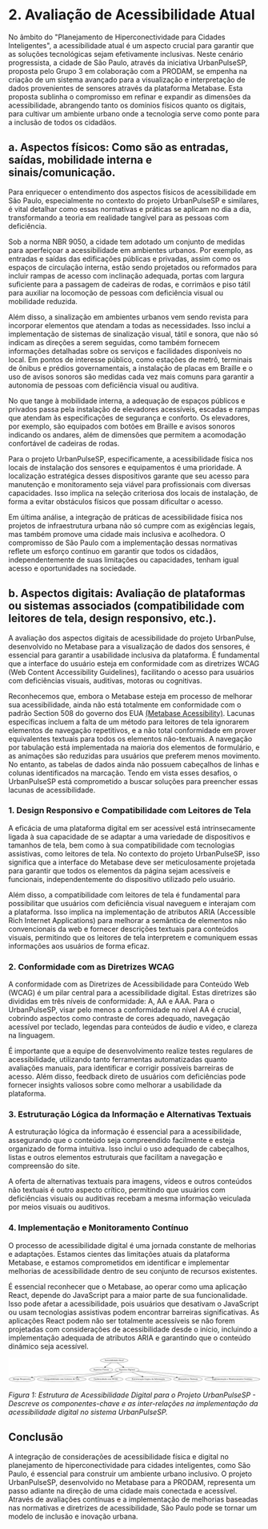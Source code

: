 # 2. Avaliação de Acessibilidade Atual

No âmbito do "Planejamento de Hiperconectividade para Cidades Inteligentes", a acessibilidade atual é um aspecto crucial para garantir que as soluções tecnológicas sejam efetivamente inclusivas. Neste cenário progressista, a cidade de São Paulo, através da iniciativa UrbanPulseSP, proposta pelo Grupo 3 em colaboração com a PRODAM, se empenha na criação de um sistema avançado para a visualização e interpretação de dados provenientes de sensores através da plataforma Metabase. Esta proposta sublinha o compromisso em refinar e expandir as dimensões da acessibilidade, abrangendo tanto os domínios físicos quanto os digitais, para cultivar um ambiente urbano onde a tecnologia serve como ponte para a inclusão de todos os cidadãos.

## a. Aspectos físicos: Como são as entradas, saídas, mobilidade interna e sinais/comunicação.

Para enriquecer o entendimento dos aspectos físicos de acessibilidade em São Paulo, especialmente no contexto do projeto UrbanPulseSP e similares, é vital detalhar como essas normativas e práticas se aplicam no dia a dia, transformando a teoria em realidade tangível para as pessoas com deficiência.

Sob a norma NBR 9050, a cidade tem adotado um conjunto de medidas para aperfeiçoar a acessibilidade em ambientes urbanos. Por exemplo, as entradas e saídas das edificações públicas e privadas, assim como os espaços de circulação interna, estão sendo projetados ou reformados para incluir rampas de acesso com inclinação adequada, portas com largura suficiente para a passagem de cadeiras de rodas, e corrimãos e piso tátil para auxiliar na locomoção de pessoas com deficiência visual ou mobilidade reduzida.

Além disso, a sinalização em ambientes urbanos vem sendo revista para incorporar elementos que atendam a todas as necessidades. Isso inclui a implementação de sistemas de sinalização visual, tátil e sonora, que não só indicam as direções a serem seguidas, como também fornecem informações detalhadas sobre os serviços e facilidades disponíveis no local. Em pontos de interesse público, como estações de metrô, terminais de ônibus e prédios governamentais, a instalação de placas em Braille e o uso de avisos sonoros são medidas cada vez mais comuns para garantir a autonomia de pessoas com deficiência visual ou auditiva.

No que tange à mobilidade interna, a adequação de espaços públicos e privados passa pela instalação de elevadores acessíveis, escadas e rampas que atendam às especificações de segurança e conforto. Os elevadores, por exemplo, são equipados com botões em Braille e avisos sonoros indicando os andares, além de dimensões que permitem a acomodação confortável de cadeiras de rodas.

Para o projeto UrbanPulseSP, especificamente, a acessibilidade física nos locais de instalação dos sensores e equipamentos é uma prioridade. A localização estratégica desses dispositivos garante que seu acesso para manutenção e monitoramento seja viável para profissionais com diversas capacidades. Isso implica na seleção criteriosa dos locais de instalação, de forma a evitar obstáculos físicos que possam dificultar o acesso.

Em última análise, a integração de práticas de acessibilidade física nos projetos de infraestrutura urbana não só cumpre com as exigências legais, mas também promove uma cidade mais inclusiva e acolhedora. O compromisso de São Paulo com a implementação dessas normativas reflete um esforço contínuo em garantir que todos os cidadãos, independentemente de suas limitações ou capacidades, tenham igual acesso e oportunidades na sociedade.

## b. Aspectos digitais: Avaliação de plataformas ou sistemas associados (compatibilidade com leitores de tela, design responsivo, etc.).

A avaliação dos aspectos digitais de acessibilidade do projeto UrbanPulse, desenvolvido no Metabase para a visualização de dados dos sensores, é essencial para garantir a usabilidade inclusiva da plataforma. É fundamental que a interface do usuário esteja em conformidade com as diretrizes WCAG (Web Content Accessibility Guidelines), facilitando o acesso para usuários com deficiências visuais, auditivas, motoras ou cognitivas.

Reconhecemos que, embora o Metabase esteja em processo de melhorar sua acessibilidade, ainda não está totalmente em conformidade com o padrão Section 508 do governo dos EUA [(Metabase Acessibility)](https://www.metabase.com/docs/latest/people-and-groups/accessibility). Lacunas específicas incluem a falta de um método para leitores de tela ignorarem elementos de navegação repetitivos, e a não total conformidade em prover equivalentes textuais para todos os elementos não-textuais. A navegação por tabulação está implementada na maioria dos elementos de formulário, e as animações são reduzidas para usuários que preferem menos movimento. No entanto, as tabelas de dados ainda não possuem cabeçalhos de linhas e colunas identificados na marcação. Tendo em vista esses desafios, o UrbanPulseSP está comprometido a buscar soluções para preencher essas lacunas de acessibilidade.

### **1. Design Responsivo e Compatibilidade com Leitores de Tela**

A eficácia de uma plataforma digital em ser acessível está intrinsecamente ligada à sua capacidade de se adaptar a uma variedade de dispositivos e tamanhos de tela, bem como à sua compatibilidade com tecnologias assistivas, como leitores de tela. No contexto do projeto UrbanPulseSP, isso significa que a interface do Metabase deve ser meticulosamente projetada para garantir que todos os elementos da página sejam acessíveis e funcionais, independentemente do dispositivo utilizado pelo usuário.

Além disso, a compatibilidade com leitores de tela é fundamental para possibilitar que usuários com deficiência visual naveguem e interajam com a plataforma. Isso implica na implementação de atributos ARIA (Accessible Rich Internet Applications) para melhorar a semântica de elementos não convencionais da web e fornecer descrições textuais para conteúdos visuais, permitindo que os leitores de tela interpretem e comuniquem essas informações aos usuários de forma eficaz.

### **2. Conformidade com as Diretrizes WCAG**

A conformidade com as Diretrizes de Acessibilidade para Conteúdo Web (WCAG) é um pilar central para a acessibilidade digital. Estas diretrizes são divididas em três níveis de conformidade: A, AA e AAA. Para o UrbanPulseSP, visar pelo menos a conformidade no nível AA é crucial, cobrindo aspectos como contraste de cores adequado, navegação acessível por teclado, legendas para conteúdos de áudio e vídeo, e clareza na linguagem.

É importante que a equipe de desenvolvimento realize testes regulares de acessibilidade, utilizando tanto ferramentas automatizadas quanto avaliações manuais, para identificar e corrigir possíveis barreiras de acesso. Além disso, feedback direto de usuários com deficiências pode fornecer insights valiosos sobre como melhorar a usabilidade da plataforma.

### **3. Estruturação Lógica da Informação e Alternativas Textuais**

A estruturação lógica da informação é essencial para a acessibilidade, assegurando que o conteúdo seja compreendido facilmente e esteja organizado de forma intuitiva. Isso inclui o uso adequado de cabeçalhos, listas e outros elementos estruturais que facilitam a navegação e compreensão do site.

A oferta de alternativas textuais para imagens, vídeos e outros conteúdos não textuais é outro aspecto crítico, permitindo que usuários com deficiências visuais ou auditivas recebam a mesma informação veiculada por meios visuais ou auditivos.

### **4. Implementação e Monitoramento Contínuo**

O processo de acessibilidade digital é uma jornada constante de melhorias e adaptações. Estamos cientes das limitações atuais da plataforma Metabase, e estamos comprometidos em identificar e implementar melhorias de acessibilidade dentro de seu conjunto de recursos existentes.

É essencial reconhecer que o Metabase, ao operar como uma aplicação React, depende do JavaScript para a maior parte de sua funcionalidade. Isso pode afetar a acessibilidade, pois usuários que desativam o JavaScript ou usam tecnologias assistivas podem encontrar barreiras significativas. As aplicações React podem não ser totalmente acessíveis se não forem projetadas com considerações de acessibilidade desde o início, incluindo a implementação adequada de atributos ARIA e garantindo que o conteúdo dinâmico seja acessível.

![Componentes-chave e Inter-relações na Implementação da Acessibilidade Digital no Sistema UrbanPulseSP](../../../static/img/diagrama_acessibilidade_sprint3.png)

*Figura 1: Estrutura de Acessibilidade Digital para o Projeto UrbanPulseSP - Descreve os componentes-chave e as inter-relações na implementação da acessibilidade digital no sistema UrbanPulseSP.*


## Conclusão

A integração de considerações de acessibilidade física e digital no planejamento de hiperconectividade para cidades inteligentes, como São Paulo, é essencial para construir um ambiente urbano inclusivo. O projeto UrbanPulseSP, desenvolvido no Metabase para a PRODAM, representa um passo adiante na direção de uma cidade mais conectada e acessível. Através de avaliações contínuas e a implementação de melhorias baseadas nas normativas e diretrizes de acessibilidade, São Paulo pode se tornar um modelo de inclusão e inovação urbana.